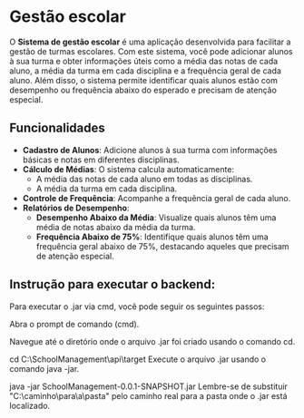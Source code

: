 # Gestão escolar  

O **Sistema de gestão escolar** é uma aplicação desenvolvida para facilitar a gestão de turmas escolares. Com este sistema, você pode adicionar alunos à sua turma e obter informações úteis como a média das notas de cada aluno, a média da turma em cada disciplina e a frequência geral de cada aluno. Além disso, o sistema permite identificar quais alunos estão com desempenho ou frequência abaixo do esperado e precisam de atenção especial.

## Funcionalidades

- **Cadastro de Alunos**: Adicione alunos à sua turma com informações básicas e notas em diferentes disciplinas.
- **Cálculo de Médias**: O sistema calcula automaticamente:
  - A média das notas de cada aluno em todas as disciplinas.
  - A média da turma em cada disciplina.
- **Controle de Frequência**: Acompanhe a frequência geral de cada aluno.
- **Relatórios de Desempenho**:
  - **Desempenho Abaixo da Média**: Visualize quais alunos têm uma média de notas abaixo da média da turma.
  - **Frequência Abaixo de 75%**: Identifique quais alunos têm uma frequência geral abaixo de 75%, destacando aqueles que precisam de atenção especial.

## Instrução para executar o backend:

Para executar o .jar via cmd, você pode seguir os seguintes passos:

Abra o prompt de comando (cmd).

Navegue até o diretório onde o arquivo .jar foi criado usando o comando cd. 

cd C:\SchoolManagement\api\target
Execute o arquivo .jar usando o comando java -jar. 

java -jar SchoolManagement-0.0.1-SNAPSHOT.jar
Lembre-se de substituir "C:\caminho\para\a\pasta" pelo caminho real para a pasta onde o .jar está localizado.
